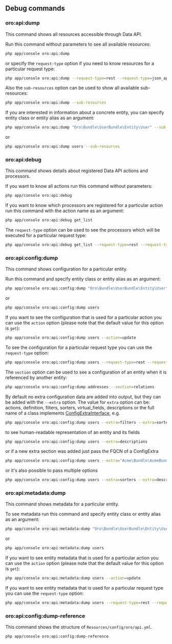 Debug commands
--------------

### oro:api:dump

This command shows all resources accessible through Data API.

Run this command without parameters to see all available resources:

```bash
php app/console oro:api:dump
```

or specify the `request-type` option if you need to know resources for a particular request type:

```bash
php app/console oro:api:dump --request-type=rest --request-type=json_api
```

Also the `sub-resources` option can be used to show all available sub-resources:

```bash
php app/console oro:api:dump --sub-resources
```

If you are interested in information about a concrete entity, you can specify entity class or entity alias as an argument:

```bash
php app/console oro:api:dump "Oro\Bundle\UserBundle\Entity\User" --sub-resources
```

or

```bash
php app/console oro:api:dump users --sub-resources
```

### oro:api:debug

This command shows details about registered Data API actions and processors.

If you want to know all actions run this command without parameters:

```bash
php app/console oro:api:debug
```

If you want to know which processors are registered for a particular action run this command with the action name as an argument:

```bash
php app/console oro:api:debug get_list
```

The `request-type` option can be used to see the processors which will be executed for a particular request type:

```bash
php app/console oro:api:debug get_list --request-type=rest --request-type=json_api
```

### oro:api:config:dump

This command shows configuration for a particular entity.

Run this command and specify entity class or entity alias as an argument:

```bash
php app/console oro:api:config:dump "Oro\Bundle\UserBundle\Entity\User"
```

or

```bash
php app/console oro:api:config:dump users
```

If you want to see the configuration that is used for a particular action you can use the `action` option (please note that the default value for this option is `get`):

```bash
php app/console oro:api:config:dump users --action=update
```

To see the configuration for a particular request type you can use the `request-type` option:

```bash
php app/console oro:api:config:dump users --request-type=rest --request-type=json_api
```

The `section` option can be used to see a configuration of an entity when it is referenced by another entity:

```bash
php app/console oro:api:config:dump addresses --section=relations
```

By default no extra configuration data are added into output, but they can be added with the `--extra` option.
The value for `extra` option can be: actions, definition, filters, sorters, virtual_fields, descriptions or the full name of a class implements [ConfigExtraInterface](../../Config/ConfigExtraInterface.php), e.g.

```bash
php app/console oro:api:config:dump users --extra=filters --extra=sorters
```

to see human-readable representation of an entity and its fields

```bash
php app/console oro:api:config:dump users --extra=descriptions
```

or if a new extra section was added just pass the FQCN of a ConfigExtra

```bash
php app/console oro:api:config:dump users --extra="Acme\Bundle\AcmeBundle\Config\AcmeConfigExtra"
```

or it's also possible to pass multiple options

```bash
php app/console oro:api:config:dump users --extra=sorters --extra=descriptions --extra=filters --extra="Acme\Bundle\AcmeBundle\Config\AcmeConfigExtra"
```

### oro:api:metadata:dump

This command shows metadata for a particular entity.

To see metadata run this command and specify entity class or entity alias as an argument:

```bash
php app/console oro:api:metadata:dump "Oro\Bundle\UserBundle\Entity\User"
```

or

```bash
php app/console oro:api:metadata:dump users
```

If you want to see entity metadata that is used for a particular action you can use the `action` option (please note that the default value for this option is `get`):

```bash
php app/console oro:api:metadata:dump users --action=update
```

If you want to see entity metadata that is used for a particular request type you can use the `request-type` option:

```bash
php app/console oro:api:metadata:dump users --request-type=rest --request-type=json_api
```

### oro:api:config:dump-reference

This command shows the structure of `Resources/config/oro/api.yml`.

```bash
php app/console oro:api:config:dump-reference
```
